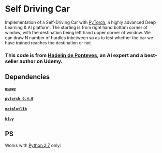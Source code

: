 # Self Driving Car
Implementation of a Self-Driving Car with [PyTorch](https://pytorch.org/docs/master/), a highly advanced Deep Learning & AI platform. The starting is from right hand bottom corner of window, with the destination being left hand upper corner of window. We can draw N number of hurdles inbetween so as to test whether the car we have trained reaches the destination or not.
### This code is from [Hadelin de Ponteves](https://www.linkedin.com/in/hadelin-de-ponteves-1425ba5b/), an AI expert and a best-seller author on Udemy.
</hr>


## Dependencies
#### [```numpy```](https://pypi.org/project/numpy/)
#### [```pytorch 0.4.0```](https://pypi.org/project/pytorch/)
#### [```matplotlib```](https://pypi.org/project/matplotlib/)
#### [```kivy```](https://pypi.org/project/Kivy/)

## PS
Works with [Python 2.7](https://www.python.org/download/releases/2.7/) only! 
